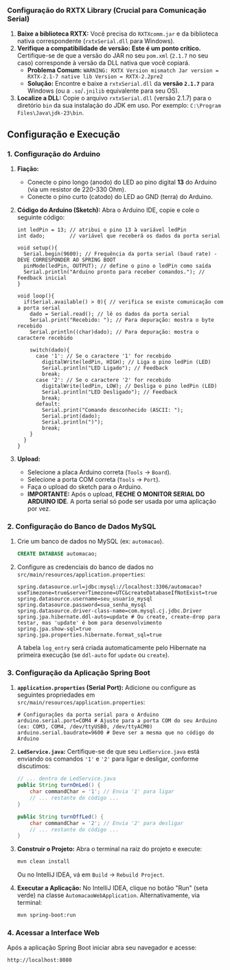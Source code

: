 ### Configuração do RXTX Library (Crucial para Comunicação Serial)

1.  **Baixe a biblioteca RXTX:** Você precisa do `RXTXcomm.jar` e da biblioteca nativa correspondente (`rxtxSerial.dll` para Windows).
2.  **Verifique a compatibilidade de versão:** **Este é um ponto crítico.** Certifique-se de que a versão do JAR no seu `pom.xml` (`2.1.7` no seu caso) corresponde à versão da DLL nativa que você copiará.
    * **Problema Comum:** `WARNING: RXTX Version mismatch Jar version = RXTX-2.1-7 native lib Version = RXTX-2.2pre2`
    * **Solução:** Encontre e baixe a `rxtxSerial.dll` da **versão `2.1.7`** para Windows (ou a `.so`/`.jnilib` equivalente para seu OS).
3.  **Localize a DLL:** Copie o arquivo `rxtxSerial.dll` (versão 2.1.7) para o diretório `bin` da sua instalação do JDK em uso. Por exemplo: `C:\Program Files\Java\jdk-23\bin`.

## Configuração e Execução

### 1. Configuração do Arduino

1.  **Fiação:**
    * Conecte o pino longo (anodo) do LED ao pino digital **13** do Arduino (via um resistor de 220-330 Ohm).
    * Conecte o pino curto (catodo) do LED ao GND (terra) do Arduino.

2.  **Código do Arduino (Sketch):**
    Abra o Arduino IDE, copie e cole o seguinte código:

    ```arduino
    int ledPin = 13; // atribui o pino 13 à variável ledPin
    int dado;        // variável que receberá os dados da porta serial

    void setup(){
      Serial.begin(9600); // Frequência da porta serial (baud rate) - DEVE CORRESPONDER AO SPRING BOOT
      pinMode(ledPin, OUTPUT); // define o pino o ledPin como saída
      Serial.println("Arduino pronto para receber comandos."); // Feedback inicial
    }

    void loop(){
      if(Serial.available() > 0){ // verifica se existe comunicação com a porta serial
        dado = Serial.read(); // lê os dados da porta serial
        Serial.print("Recebido: "); // Para depuração: mostra o byte recebido
        Serial.println((char)dado); // Para depuração: mostra o caractere recebido

        switch(dado){
          case '1': // Se o caractere '1' for recebido
            digitalWrite(ledPin, HIGH); // Liga o pino ledPin (LED)
            Serial.println("LED Ligado"); // Feedback
            break;
          case '2': // Se o caractere '2' for recebido
            digitalWrite(ledPin, LOW); // Desliga o pino ledPin (LED)
            Serial.println("LED Desligado"); // Feedback
            break;
          default:
            Serial.print("Comando desconhecido (ASCII: ");
            Serial.print(dado);
            Serial.println(")");
            break;
        }
      }
    }
    ```
3.  **Upload:**
    * Selecione a placa Arduino correta (`Tools` -> `Board`).
    * Selecione a porta COM correta (`Tools` -> `Port`).
    * Faça o upload do sketch para o Arduino.
    * **IMPORTANTE:** Após o upload, **FECHE O MONITOR SERIAL DO ARDUINO IDE**. A porta serial só pode ser usada por uma aplicação por vez.

### 2. Configuração do Banco de Dados MySQL

1.  Crie um banco de dados no MySQL (ex: `automacao`).
    ```sql
    CREATE DATABASE automacao;
    ```
2.  Configure as credenciais do banco de dados no `src/main/resources/application.properties`:

    ```properties
    spring.datasource.url=jdbc:mysql://localhost:3306/automacao?useTimezone=true&serverTimezone=UTC&createDatabaseIfNotExist=true
    spring.datasource.username=seu_usuario_mysql
    spring.datasource.password=sua_senha_mysql
    spring.datasource.driver-class-name=com.mysql.cj.jdbc.Driver
    spring.jpa.hibernate.ddl-auto=update # Ou create, create-drop para testar, mas 'update' é bom para desenvolvimento
    spring.jpa.show-sql=true
    spring.jpa.properties.hibernate.format_sql=true
    ```

    A tabela `log_entry` será criada automaticamente pelo Hibernate na primeira execução (se `ddl-auto` for `update` ou `create`).

### 3. Configuração da Aplicação Spring Boot

1.  **`application.properties` (Serial Port):**
    Adicione ou configure as seguintes propriedades em `src/main/resources/application.properties`:

    ```properties
    # Configurações da porta serial para o Arduino
    arduino.serial.port=COM4 # Ajuste para a porta COM do seu Arduino (ex: COM3, COM4, /dev/ttyUSB0, /dev/ttyACM0)
    arduino.serial.baudrate=9600 # Deve ser a mesma que no código do Arduino
    ```
2.  **`LedService.java`:**
    Certifique-se de que seu `LedService.java` está enviando os comandos `'1'` e `'2'` para ligar e desligar, conforme discutimos:

    ```java
    // ... dentro de LedService.java
    public String turnOnLed() {
        char commandChar = '1'; // Envia '1' para ligar
        // ... restante do código ...
    }

    public String turnOffLed() {
        char commandChar = '2'; // Envia '2' para desligar
        // ... restante do código ...
    }
    ```
3.  **Construir o Projeto:**
    Abra o terminal na raiz do projeto e execute:
    ```bash
    mvn clean install
    ```
    Ou no IntelliJ IDEA, vá em `Build` -> `Rebuild Project`.

4.  **Executar a Aplicação:**
    No IntelliJ IDEA, clique no botão "Run" (seta verde) na classe `AutomacaoWebApplication`.
    Alternativamente, via terminal:
    ```bash
    mvn spring-boot:run
    ```

### 4. Acessar a Interface Web

Após a aplicação Spring Boot iniciar abra seu navegador e acesse:

`http://localhost:8080`
